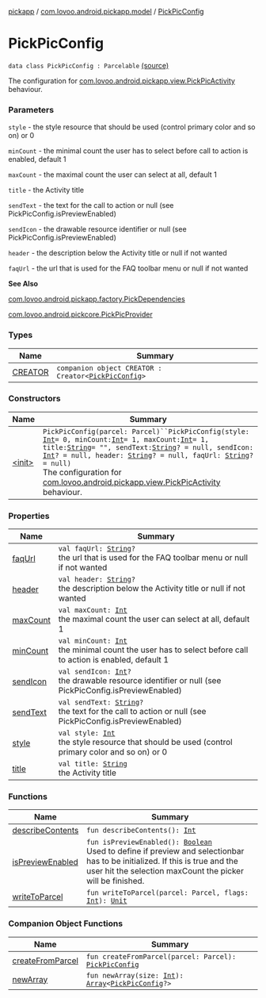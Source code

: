 [pickapp](../../index.md) / [com.lovoo.android.pickapp.model](../index.md) / [PickPicConfig](./index.md)

# PickPicConfig

`data class PickPicConfig : Parcelable` [(source)](https://github.com/lovoo/android-pickpic/blob/master/pickapp/pickapp/src/main/kotlin/com/lovoo/android/pickapp/model/PickPicConfig.kt#L38)

The configuration for [com.lovoo.android.pickapp.view.PickPicActivity](../../com.lovoo.android.pickapp.view/-pick-pic-activity/index.md) behaviour.

### Parameters

`style` - the style resource that should be used (control primary color and so on) or 0

`minCount` - the minimal count the user has to select before call to action is enabled, default 1

`maxCount` - the maximal count the user can select at all, default 1

`title` - the Activity title

`sendText` - the text for the call to action or null (see PickPicConfig.isPreviewEnabled)

`sendIcon` - the drawable resource identifier or null (see PickPicConfig.isPreviewEnabled)

`header` - the description below the Activity title or null if not wanted

`faqUrl` - the url that is used for the FAQ toolbar menu or null if not wanted

**See Also**

[com.lovoo.android.pickapp.factory.PickDependencies](../../com.lovoo.android.pickapp.factory/-pick-dependencies/index.md)

[com.lovoo.android.pickcore.PickPicProvider](#)

### Types

| Name | Summary |
|---|---|
| [CREATOR](-c-r-e-a-t-o-r/index.md) | `companion object CREATOR : Creator<`[`PickPicConfig`](./index.md)`>` |

### Constructors

| Name | Summary |
|---|---|
| [&lt;init&gt;](-init-.md) | `PickPicConfig(parcel: Parcel)``PickPicConfig(style: `[`Int`](https://kotlinlang.org/api/latest/jvm/stdlib/kotlin/-int/index.html)` = 0, minCount: `[`Int`](https://kotlinlang.org/api/latest/jvm/stdlib/kotlin/-int/index.html)` = 1, maxCount: `[`Int`](https://kotlinlang.org/api/latest/jvm/stdlib/kotlin/-int/index.html)` = 1, title: `[`String`](https://kotlinlang.org/api/latest/jvm/stdlib/kotlin/-string/index.html)` = "", sendText: `[`String`](https://kotlinlang.org/api/latest/jvm/stdlib/kotlin/-string/index.html)`? = null, sendIcon: `[`Int`](https://kotlinlang.org/api/latest/jvm/stdlib/kotlin/-int/index.html)`? = null, header: `[`String`](https://kotlinlang.org/api/latest/jvm/stdlib/kotlin/-string/index.html)`? = null, faqUrl: `[`String`](https://kotlinlang.org/api/latest/jvm/stdlib/kotlin/-string/index.html)`? = null)`<br>The configuration for [com.lovoo.android.pickapp.view.PickPicActivity](../../com.lovoo.android.pickapp.view/-pick-pic-activity/index.md) behaviour. |

### Properties

| Name | Summary |
|---|---|
| [faqUrl](faq-url.md) | `val faqUrl: `[`String`](https://kotlinlang.org/api/latest/jvm/stdlib/kotlin/-string/index.html)`?`<br>the url that is used for the FAQ toolbar menu or null if not wanted |
| [header](header.md) | `val header: `[`String`](https://kotlinlang.org/api/latest/jvm/stdlib/kotlin/-string/index.html)`?`<br>the description below the Activity title or null if not wanted |
| [maxCount](max-count.md) | `val maxCount: `[`Int`](https://kotlinlang.org/api/latest/jvm/stdlib/kotlin/-int/index.html)<br>the maximal count the user can select at all, default 1 |
| [minCount](min-count.md) | `val minCount: `[`Int`](https://kotlinlang.org/api/latest/jvm/stdlib/kotlin/-int/index.html)<br>the minimal count the user has to select before call to action is enabled, default 1 |
| [sendIcon](send-icon.md) | `val sendIcon: `[`Int`](https://kotlinlang.org/api/latest/jvm/stdlib/kotlin/-int/index.html)`?`<br>the drawable resource identifier or null (see PickPicConfig.isPreviewEnabled) |
| [sendText](send-text.md) | `val sendText: `[`String`](https://kotlinlang.org/api/latest/jvm/stdlib/kotlin/-string/index.html)`?`<br>the text for the call to action or null (see PickPicConfig.isPreviewEnabled) |
| [style](style.md) | `val style: `[`Int`](https://kotlinlang.org/api/latest/jvm/stdlib/kotlin/-int/index.html)<br>the style resource that should be used (control primary color and so on) or 0 |
| [title](title.md) | `val title: `[`String`](https://kotlinlang.org/api/latest/jvm/stdlib/kotlin/-string/index.html)<br>the Activity title |

### Functions

| Name | Summary |
|---|---|
| [describeContents](describe-contents.md) | `fun describeContents(): `[`Int`](https://kotlinlang.org/api/latest/jvm/stdlib/kotlin/-int/index.html) |
| [isPreviewEnabled](is-preview-enabled.md) | `fun isPreviewEnabled(): `[`Boolean`](https://kotlinlang.org/api/latest/jvm/stdlib/kotlin/-boolean/index.html)<br>Used to define if preview and selectionbar has to be initialized. If this is true and the user hit the selection maxCount the picker will be finished. |
| [writeToParcel](write-to-parcel.md) | `fun writeToParcel(parcel: Parcel, flags: `[`Int`](https://kotlinlang.org/api/latest/jvm/stdlib/kotlin/-int/index.html)`): `[`Unit`](https://kotlinlang.org/api/latest/jvm/stdlib/kotlin/-unit/index.html) |

### Companion Object Functions

| Name | Summary |
|---|---|
| [createFromParcel](create-from-parcel.md) | `fun createFromParcel(parcel: Parcel): `[`PickPicConfig`](./index.md) |
| [newArray](new-array.md) | `fun newArray(size: `[`Int`](https://kotlinlang.org/api/latest/jvm/stdlib/kotlin/-int/index.html)`): `[`Array`](https://kotlinlang.org/api/latest/jvm/stdlib/kotlin/-array/index.html)`<`[`PickPicConfig`](./index.md)`?>` |
